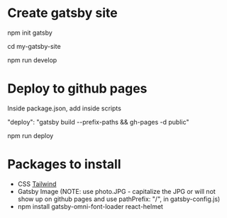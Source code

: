 # Create gatsby site

npm init gatsby

cd my-gatsby-site

npm run develop

# Deploy to github pages

Inside package.json, add inside scripts

"deploy": "gatsby build --prefix-paths && gh-pages -d public"

npm run deploy

# Packages to install

- CSS [Tailwind](https://tailwindcss.com/docs/guides/gatsby)
- Gatsby Image 
(NOTE: use photo.JPG - capitalize the JPG or will not show up on github pages and use
pathPrefix: "/", in gatsby-config.js)
-  npm install gatsby-omni-font-loader react-helmet
